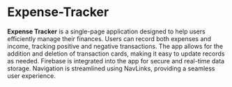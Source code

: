 # Expense-Tracker

**Expense Tracker** is a single-page application designed to help users efficiently manage their finances. Users can record both expenses and income, tracking positive and negative transactions. The app allows for the addition and deletion of transaction cards, making it easy to update records as needed. Firebase is integrated into the app for secure and real-time data storage. Navigation is streamlined using NavLinks, providing a seamless user experience.
